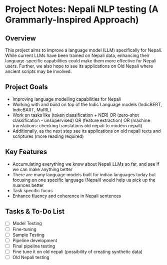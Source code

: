 # Project Notes: Nepali NLP testing (A Grammarly-Inspired Approach)

## Overview
This project aims to improve a language model (LLM) specifically for Nepali. While current LLMs have been trained on Nepali data, enhancing their language-specific capabilities could make them more effective for Nepali users. Further, we also hope to see its applications on Old Nepali where ancient scripts may be involved.

## Project Goals
- Improving language modelling capabilities for Nepali
- Working with and build on top of the Indic Language models (IndicBERT, IndicBART, MuRIL)
- Work on tasks like (token classification + NER) OR (zero-shot classification - unsupervised) OR (feature extraction) OR (machine translations: checking translations old nepali to modern nepali)
- Additionally, as the next step see its applications on old nepali texts and scriptures (more reading required)

## Key Features
- Accumulating everything we know about Nepali LLMs so far, and see if we can make anything better
- There are many language models built for indian languages today but focusing on one specific language (Nepali) would help us pick up the nuances better
- Task specific focus
- Enhance fluency and coherence in Nepali sentences

## Tasks & To-Do List
- [ ] Model Testing
- [ ] Fine-tuning
- [ ] Sample Testing
- [ ] Pipeline development
- [ ] Final pipeline testing
- [ ] Fine tune it on old nepali (possibility of creating synthetic data) 
- [ ] Old Nepali testing 
